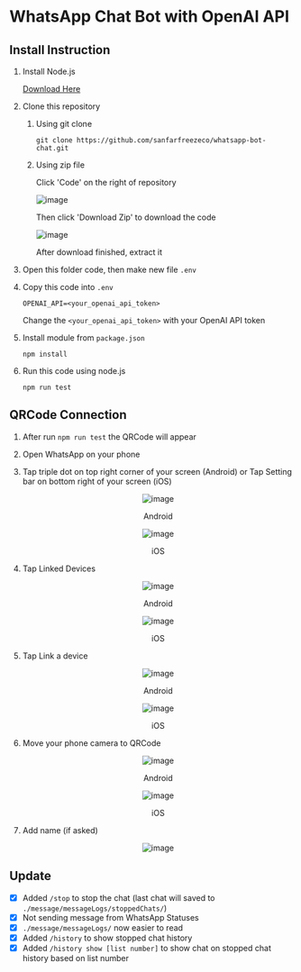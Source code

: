 # WhatsApp Chat Bot with OpenAI API

## Install Instruction

1. Install Node.js

   [Download Here](https://nodejs.org/en/download/)

2. Clone this repository

    1. Using git clone

       ```shell
       git clone https://github.com/sanfarfreezeco/whatsapp-bot-chat.git
       ```

    2. Using zip file

       Click 'Code' on the right of repository

       ![image](https://cdn1.aurellyan.my.id/md_files/github_code-btn.png)

       Then click 'Download Zip' to download the code

       ![image](https://cdn1.aurellyan.my.id/md_files/github_download_zip-btn.png)

       After download finished, extract it

3. Open this folder code, then make new file `.env`

4. Copy this code into `.env`

   ```text
   OPENAI_API=<your_openai_api_token>
   ```

   Change the `<your_openai_api_token>` with your OpenAI API token

5. Install module from `package.json`

   ```shell
   npm install
   ```

6. Run this code using node.js

   ```shell
   npm run test
   ```

## QRCode Connection

1. After run `npm run test` the QRCode will appear

2. Open WhatsApp on your phone

3. Tap triple dot on top right corner of your screen (Android) or Tap Setting bar on bottom right of your screen (iOS)
   
   <div style="text-align: center">
      
   ![image](https://cdn1.aurellyan.my.id/md_files/wa_a_triple_dot.png)
      
   Android
            
   ![image](https://cdn1.aurellyan.my.id/md_files/wa_i_setting_btn.jpeg)
   
   iOS

   </div>

4. Tap Linked Devices

   <div style="text-align: center">

   ![image](https://cdn1.aurellyan.my.id/md_files/wa_a_linked_btn.png)
   
   Android

   ![image](https://cdn1.aurellyan.my.id/md_files/wa_i_linked_btn.jpeg)

   iOS

   </div>
   
5. Tap Link a device
   
   <div style="text-align: center">

   ![image](https://cdn1.aurellyan.my.id/md_files/wa_a_add-linked.png)
   
   Android

   ![image](https://cdn1.aurellyan.my.id/md_files/wa_i_add-linked.jpeg)
   
   iOS

   </div>
   
6. Move your phone camera to QRCode

   <div style="text-align: center">

   ![image](https://cdn1.aurellyan.my.id/md_files/wa_a_scan.jpg)

   Android

   ![image](https://cdn1.aurellyan.my.id/md_files/wa_i_scan.jpeg)
   
   iOS

   </div>
   
7. Add name (if asked)

   <div style="text-align: center">

   ![image](https://cdn1.aurellyan.my.id/md_files/wa_a_linked-name.jpg)

   </div>

## Update

- [x] Added `/stop` to stop the chat (last chat will saved to `./message/messageLogs/stoppedChats/`)
- [x] Not sending message from WhatsApp Statuses
- [x] `./message/messageLogs/` now easier to read
- [x] Added `/history` to show stopped chat history
- [x] Added `/history show [list number]` to show chat on stopped chat history based on list number